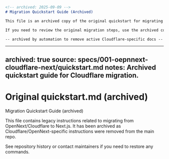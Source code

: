 ```markdown
<!-- archived: 2025-09-09 -->
# Migration Quickstart Guide (Archived)

This file is an archived copy of the original quickstart for migrating from OpenNext/Cloudflare to Next.js + SQLite3.

If you need to review the original migration steps, use the archived copy in this path or see the repository history.

-- archived by automation to remove active Cloudflare-specific docs --
```
---
archived: true
source: specs/001-oepnnext-cloudflare-next/quickstart.md
notes: Archived quickstart guide for Cloudflare migration.
---

# Original quickstart.md (archived)

<original content archived for historical purposes>
Migration Quickstart Guide (archived)

This file contains legacy instructions related to migrating from OpenNext/Cloudflare to Next.js.
It has been archived as Cloudflare/OpenNext-specific instructions were removed from the main repo.

See repository history or contact maintainers if you need to restore any commands.
